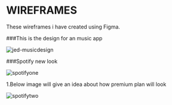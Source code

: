# WIREFRAMES

These wireframes i have created using Figma.

###This is the design for an music app


![jed-musicdesign](https://user-images.githubusercontent.com/42216529/118124356-1a169d00-b413-11eb-8692-2774afc23f48.png)


###Spotify new look


![spotifyone](https://user-images.githubusercontent.com/42216529/118124385-21d64180-b413-11eb-8645-a40db4cec00d.png)

1.Below image will give an idea about how premium plan will look

![spotifytwo](https://user-images.githubusercontent.com/42216529/118124405-28fd4f80-b413-11eb-9281-b5661f086f83.png)
